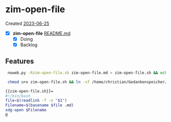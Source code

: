 # zim-open-file
Created [2023-06-25]()

- [X]  **zim-open-file**  [README.md](README.md)
    - [X] Doing
    - [X] Backlog

## Features



```bash
 noweb.py -Rzim-open-file.sh zim-open-file.md > zim-open-file.sh && echo 'fertig' 
```


```bash
 chmod u+x zim-open-file.sh && ln -sf /home/christian/Gedankenspeicher/KanDo/GedankenspeicherEinrichtung/GedankenspeicherCoding/zim-open-file.sh ~/.local/bin/zim-open-file.sh && echo 'fertig'
 ```

```bash
{{zim-open-file.sh}}=
#!/bin/bash
file=$(readlink -f -n "$1")
Filename=$(basename $file .md)
xdg-open $Filename
@

```
